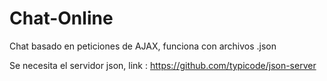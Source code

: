 # Chat-Online
Chat basado en peticiones de AJAX, funciona con archivos .json

Se necesita el servidor json, link : https://github.com/typicode/json-server
